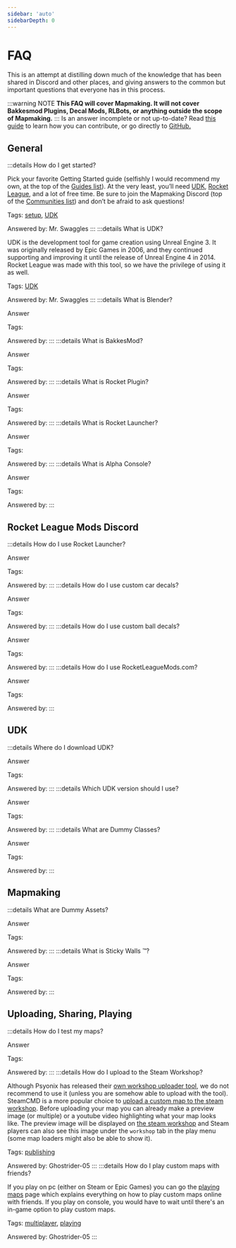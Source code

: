 ```yaml
---
sidebar: 'auto'
sidebarDepth: 0
---
```


# FAQ

This is an attempt at distilling down much of the knowledge that has been shared in Discord and other places, and giving answers to the common but important questions that everyone has in this process.

:::warning NOTE
**This FAQ will cover Mapmaking. It will not cover Bakkesmod Plugins, Decal Mods, RLBots, or anything outside the scope of Mapmaking.**
:::
Is an answer incomplete or not up-to-date? Read [this guide](../more/contribute) to learn how you can contribute, or go directly to [GitHub.](https://github.com/RocketLeagueMapmaking/RL-docs/blob/master/CONTRIBUTING.md)

## General

:::details How do I get started?

Pick your favorite Getting Started guide (selfishly I would recommend my own, at the top of the [Guides list](../guide/guides)). At the very least, you’ll need [UDK](../recourses/downloads.html#setup), [Rocket League](https://rocketleague.com), and a lot of free time. Be sure to join the Mapmaking Discord (top of the [Communities list](../resources/modding_network)) and don’t be afraid to ask questions!

Tags: [setup](../essential/), [UDK](../guide/udk/00_start)

Answered by: Mr. Swaggles
:::
:::details What is UDK?

UDK is the development tool for game creation using Unreal Engine 3. It was originally released by Epic Games in 2006, and they continued supporting and improving it until the release of Unreal Engine 4 in 2014. Rocket League was made with this tool, so we have the privilege of using it as well.

Tags: [UDK](../guide/udk/00_start)

Answered by: Mr. Swaggles
:::
:::details What is Blender?

Answer

Tags:

Answered by:
:::
:::details What is BakkesMod?

Answer

Tags:

Answered by:
:::
:::details What is Rocket Plugin?

Answer

Tags:

Answered by:
:::
:::details What is Rocket Launcher?

Answer

Tags:

Answered by:
:::
:::details What is Alpha Console?

Answer

Tags:

Answered by:
:::
## Rocket League Mods Discord

:::details How do I use Rocket Launcher?

Answer

Tags:

Answered by:
:::
:::details How do I use custom car decals?

Answer

Tags:

Answered by:
:::
:::details How do I use custom ball decals?

Answer

Tags:

Answered by:
:::
:::details How do I use RocketLeagueMods.com?

Answer

Tags:

Answered by:
:::
## UDK

:::details Where do I download UDK?

Answer

Tags:

Answered by:
:::
:::details Which UDK version should I use?

Answer

Tags:

Answered by:
:::
:::details What are Dummy Classes?

Answer

Tags:

Answered by:
:::
## Mapmaking

:::details What are Dummy Assets?

Answer

Tags:

Answered by:
:::
:::details What is Sticky Walls ™?

Answer

Tags:

Answered by:
:::
## Uploading, Sharing, Playing

:::details How do I test my maps?

Answer

Tags:

Answered by:
:::
:::details How do I upload to the Steam Workshop?

Although Psyonix has released their [own workshop uploader tool](02_publishing.html#psyonix-uploader-tool), we do not recommend to use it (unless you are somehow able to upload with the tool). SteamCMD is a more popular choice to [upload a custom map to the steam workshop](../guide/multiplayer/02_publishing). Before uploading your map you can already make a preview image (or multiple) or a youtube video highlighting what your map looks like. The preview image will be displayed on [the steam workshop](https://steamcommunity.com/app/252950/workshop/) and Steam players can also see this image under the `workshop` tab in the play menu (some map loaders might also be able to show it).

Tags: [publishing](../guide/multiplayer/02_publishing)

Answered by: Ghostrider-05
:::
:::details How do I play custom maps with friends?

If you play on pc (either on Steam or Epic Games) you can go the [playing maps](../guide/multiplayer/03_playing) page which explains everything on how to play custom maps online with friends. If you play on console, you would have to wait until there's an in-game option to play custom maps.

Tags: [multiplayer](../guide/multiplayer/01_multiplayer), [playing](../guide/multiplayer/03_playing)

Answered by: Ghostrider-05
:::
